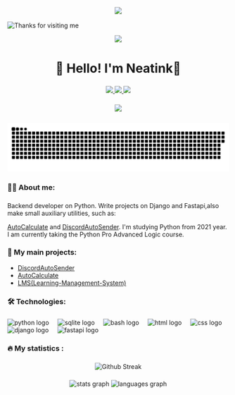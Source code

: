 <p align="center">
<img src='https://user-images.githubusercontent.com/5713670/87202985-820dcb80-c2b6-11ea-9f56-7ec461c497c3.gif' width='200"'>
</p>
<img height="120" alt="Thanks for visiting me" width="100%" src="https://raw.githubusercontent.com/BrunnerLivio/brunnerlivio/master/images/marquee.svg" />
<p align="center">
  <img src="https://capsule-render.vercel.app/api?type=waving&color=gradient&height=60&section=footer&width=100"/>
</p>

###

<h1 align="center">👋 Hello! I'm Neatink🌟 </h1>

###

<div align="center">
  <a href="https://t.me/neatinkgit" target="_blank">
    <img src="https://img.shields.io/badge/telegram-%26?style=for-the-badge&logo=telegram&logoColor=white&logoSize=25&color=%2326A5E4"/>
  </a>
  <a href="https://discord.com/users/692143380884488252" target="_blank">
    <img src="https://img.shields.io/badge/discord-%26?style=for-the-badge&logo=discord&logoColor=white&logoSize=25&color=%235865F2"/>
  </a>
  <a href="https://steamcommunity.com/id/neatink/" target="_blank">
    <img src="https://img.shields.io/badge/steam-%26?style=for-the-badge&logo=steam&logoColor=white&logoSize=25&color=%23000000"/>
  </a>
</div>

###

<div align="center">
  <img src="https://visitor-badge.laobi.icu/badge?page_id=neatink.neatink"  />
</div>

###

<p align="center">
 <img width="600" src="assets/github-snake.svg" alt="snake"/>
</p>

###

<h3 align="left">👩‍💻  About me: </h3>

###

<p align="left">Backend developer on Python. Write projects on Django and Fastapi,also make small auxiliary utilities, such as:

[AutoCalculate](https://github.com/Neatink/AutoCalculate) and
[DiscordAutoSender](https://github.com/Neatink/DiscordAutoSender). I'm studying Python from 2021 year. I am currently taking the Python Pro Advanced Logic course.</p>

###
<h3 align="left">📕 My main projects: </h3>

- [DiscordAutoSender](https://github.com/Neatink/DiscordAutoSender)
- [AutoCalculate](https://github.com/Neatink/AutoCalculate)
- [LMS(Learning-Management-System)](https://github.com/Neatink/Learning-Management-System)

###

<h3 align="left">🛠 Technologies:</h3>

###

<div align="left">
  <img src="https://media.discordapp.net/attachments/1370750567902613544/1428497125171265637/python-logo.png?ex=68f2b71e&is=68f1659e&hm=0da15da6d502dae3923320bd7fa84225575dda57adfe52b383101240704d4dcb&=&format=webp&quality=lossless" height="40" alt="python logo"  />
  <img width="12" />
  <img src="https://media.discordapp.net/attachments/1370750567902613544/1428497637635788800/sqlite-icon.png?ex=68f2b799&is=68f16619&hm=fd6252c8611ebd617156c902dbd64425efefe006550c3544d67aa502d18a62be&=&format=webp&quality=lossless" height="40" alt="sqlite logo"  />
  <img width="12" />
  <img src="https://cdn.simpleicons.org/gnubash/4EAA25" height="40" alt="bash logo"  />
  <img width="12" />
  <img src="https://cdn.jsdelivr.net/gh/devicons/devicon/icons/html5/html5-original.svg" height="40" alt="html logo"  />
  <img width="12" />
  <img src="https://cdn.jsdelivr.net/gh/devicons/devicon/icons/css3/css3-original.svg" height="40" alt="css logo"  />
  <img width="12" />
  <img src="https://media.discordapp.net/attachments/1370750567902613544/1428498113580105810/Django-Logo.png?ex=68f2b80a&is=68f1668a&hm=6a12f72aa6b36e015024784cc6c9a8f4c57ad2214f56208596a56dd5e1afef5d&=&format=webp&quality=lossless&width=1382&height=864" height="40" alt="django logo"  />
  <img width="12" />
  <img src="https://media.discordapp.net/attachments/1370750567902613544/1428497895656784054/logo-teal.png?ex=68f2b7d6&is=68f16656&hm=c444a82024f30f8b6b00e22a23337812edbba96c0a01e0329b01d5ce13c635dd&=&format=webp&quality=lossless" height="40" alt="fastapi logo"  />
  <img width="12" />
</div>

###

<h3 align="left">🔥   My statistics :</h3>

###

<div align="center">
  <img src="https://streak-stats.demolab.com?user=Neatink&theme=transparent&border_radius=5" height="220" alt="Github Streak"  />
</div>

###

<div align="center">
  <img src="https://github-readme-stats.vercel.app/api?username=neatink&hide_title=false&hide_rank=false&show_icons=true&include_all_commits=true&count_private=true&disable_animations=false&theme=github_dark&locale=en&hide_border=false&order=1" height="150" alt="stats graph"  />
  <img src="https://github-readme-stats.vercel.app/api/top-langs?username=neatink&locale=en&hide_title=false&layout=compact&card_width=320&langs_count=5&theme=github_dark&hide_border=false&order=2" height="150" alt="languages graph"  />
</div>

###